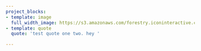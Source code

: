 ```yaml
---
project_blocks:
- template: image
  full_width_image: https://s3.amazonaws.com/forestry.iconinteractive.com/Panasonic.008.jpeg
- template: quote
  quote: 'test quote one two. hey '

---
```

